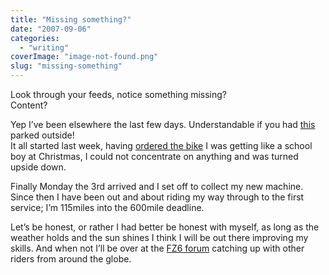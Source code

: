 ```yaml
---
title: "Missing something?"
date: "2007-09-06"
categories: 
  - "writing"
coverImage: "image-not-found.png"
slug: "missing-something"
---
```


Look through your feeds, notice something missing?  
Content?

Yep I’ve been elsewhere the last few days. Understandable if you had [this](http://farm2.static.flickr.com/1028/1332849402_bf7e2d0c03.jpg) parked outside!  
It all started last week, having [ordered the bike](https://adamchamberlin.info/post/1424996054/the-test-ride) I was getting like a school boy at Christmas, I could not concentrate on anything and was turned upside down.

Finally Monday the 3rd arrived and I set off to collect my new machine. Since then I have been out and about riding my way through to the first service; I’m 115miles into the 600mile deadline.

Let’s be honest, or rather I had better be honest with myself, as long as the weather holds and the sun shines I think I will be out there improving my skills. And when not I’ll be over at the [FZ6 forum](http://www.fz6-forum.com/) catching up with other riders from around the globe.
